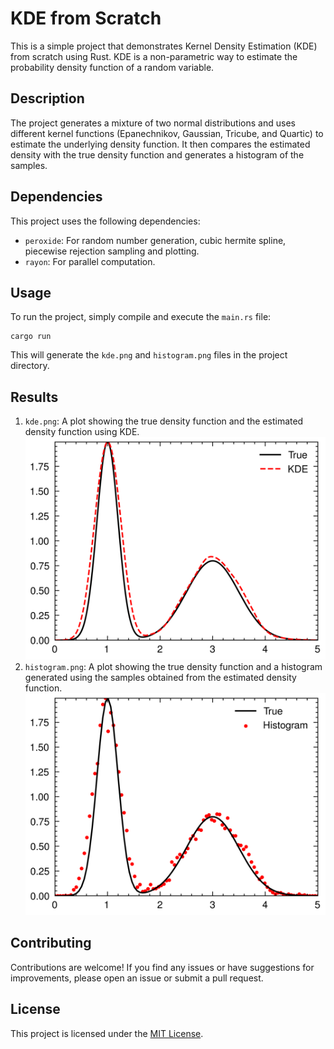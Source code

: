 # KDE from Scratch

This is a simple project that demonstrates Kernel Density Estimation (KDE) from scratch using Rust. KDE is a non-parametric way to estimate the probability density function of a random variable.

## Description

The project generates a mixture of two normal distributions and uses different kernel functions (Epanechnikov, Gaussian, Tricube, and Quartic) to estimate the underlying density function.
It then compares the estimated density with the true density function and generates a histogram of the samples.


## Dependencies

This project uses the following dependencies:

- `peroxide`: For random number generation, cubic hermite spline, piecewise rejection sampling and plotting.
- `rayon`: For parallel computation.

## Usage

To run the project, simply compile and execute the `main.rs` file:

```
cargo run
```

This will generate the `kde.png` and `histogram.png` files in the project directory.

## Results

1. `kde.png`: A plot showing the true density function and the estimated density function using KDE.
   ![kde.png](kde.png)
2. `histogram.png`: A plot showing the true density function and a histogram generated using the samples obtained from the estimated density function.
   ![histogram.png](histogram.png)

## Contributing

Contributions are welcome! If you find any issues or have suggestions for improvements, please open an issue or submit a pull request.

## License

This project is licensed under the [MIT License](LICENSE).
